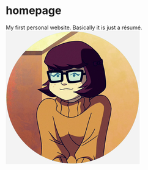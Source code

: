 # homepage
My first personal website. Basically it is just a résumé.
![velma](./assets/Velma-from-Scooby-Doo.jpg)

